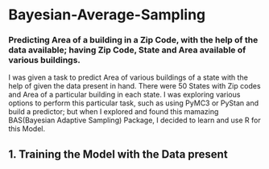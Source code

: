 # Bayesian-Average-Sampling
### Predicting Area of a building in a Zip Code, with the help of the data available; having Zip Code, State and Area available of various buildings. 
I was given a task to predict Area of various buildings of a state with the help of given the data present in hand. There were 50 States with Zip codes and Area of a particular building in each state. I was exploring various options to perform this particular task, such as using PyMC3 or PyStan and build a predictor; but when I explored and found this mamazing BAS(Bayesian Adaptive Sampling) Package, I decided to learn and use R for this Model.
## 1. Training the Model with the Data present

